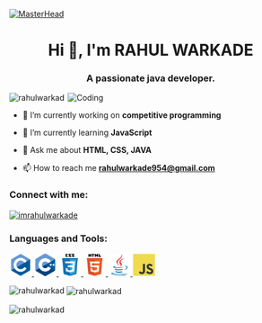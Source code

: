 [![MasterHead](https://cdn.dribbble.com/users/958859/screenshots/14519055/media/6ff256195eede33d5c04aaee5e0ba773.gif)](https://rahulwarkade.io)
<h1 align="center">Hi 👋, I'm RAHUL WARKADE</h1>
<h3 align="center">A passionate java developer.</h3>
<img align="right" alt="Coding" width="400" src="https://avatars.githubusercontent.com/u/88571832?v=4" alt="rahulwarkad" />
<p align="left"> <img src="https://komarev.com/ghpvc/?username=rahulwarkad&label=Profile%20views&color=0e75b6&style=flat" alt="rahulwarkad" /> </p>

- 🔭 I’m currently working on **competitive programming**

- 🌱 I’m currently learning **JavaScript**

- 💬 Ask me about **HTML, CSS, JAVA**

- 📫 How to reach me **rahulwarkade954@gmail.com**

<h3 align="left">Connect with me:</h3>
<p align="left">
<a href="https://linkedin.com/in/imrahulwarkade" target="blank"><img align="center" src="https://raw.githubusercontent.com/rahuldkjain/github-profile-readme-generator/master/src/images/icons/Social/linked-in-alt.svg" alt="imrahulwarkade" height="30" width="40" /></a>
</p>

<h3 align="left">Languages and Tools:</h3>
<p align="left"> <a href="https://www.cprogramming.com/" target="_blank" rel="noreferrer"> <img src="https://raw.githubusercontent.com/devicons/devicon/master/icons/c/c-original.svg" alt="c" width="40" height="40"/> </a> <a href="https://www.w3schools.com/cpp/" target="_blank" rel="noreferrer"> <img src="https://raw.githubusercontent.com/devicons/devicon/master/icons/cplusplus/cplusplus-original.svg" alt="cplusplus" width="40" height="40"/> </a> <a href="https://www.w3schools.com/css/" target="_blank" rel="noreferrer"> <img src="https://raw.githubusercontent.com/devicons/devicon/master/icons/css3/css3-original-wordmark.svg" alt="css3" width="40" height="40"/> </a> <a href="https://www.w3.org/html/" target="_blank" rel="noreferrer"> <img src="https://raw.githubusercontent.com/devicons/devicon/master/icons/html5/html5-original-wordmark.svg" alt="html5" width="40" height="40"/> </a> <a href="https://www.java.com" target="_blank" rel="noreferrer"> <img src="https://raw.githubusercontent.com/devicons/devicon/master/icons/java/java-original.svg" alt="java" width="40" height="40"/> </a> <a href="https://developer.mozilla.org/en-US/docs/Web/JavaScript" target="_blank" rel="noreferrer"> <img src="https://raw.githubusercontent.com/devicons/devicon/master/icons/javascript/javascript-original.svg" alt="javascript" width="40" height="40"/> </a> </p>

<p><img align="left" src="https://github-readme-stats.vercel.app/api/top-langs?username=rahulwarkad&show_icons=true&locale=en&layout=compact" alt="rahulwarkad" /></p>

<p>&nbsp;<img align="center" src="https://github-readme-stats.vercel.app/api?username=rahulwarkad&show_icons=true&locale=en" alt="rahulwarkad" /></p>
<p><img align="center" src="https://github-readme-streak-stats.herokuapp.com/?user=rahulwarkad&" alt="rahulwarkad" /></p>
